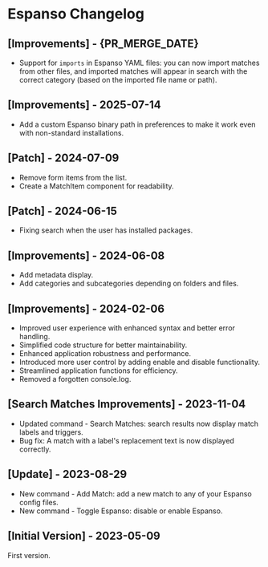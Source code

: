 # Espanso Changelog


## [Improvements] - {PR_MERGE_DATE}

- Support for `imports` in Espanso YAML files: you can now import matches from other files, and imported matches will appear in search with the correct category (based on the imported file name or path).

## [Improvements] - 2025-07-14

- Add a custom Espanso binary path in preferences to make it work even with non-standard installations.

## [Patch] - 2024-07-09

- Remove form items from the list.
- Create a MatchItem component for readability.

## [Patch] - 2024-06-15

- Fixing search when the user has installed packages.

## [Improvements] - 2024-06-08

- Add metadata display.
- Add categories and subcategories depending on folders and files.

## [Improvements] - 2024-02-06

- Improved user experience with enhanced syntax and better error handling.
- Simplified code structure for better maintainability.
- Enhanced application robustness and performance.
- Introduced more user control by adding enable and disable functionality.
- Streamlined application functions for efficiency.
- Removed a forgotten console.log.

## [Search Matches Improvements] - 2023-11-04

- Updated command - Search Matches: search results now display match labels and triggers.
- Bug fix: A match with a label's replacement text is now displayed correctly.

## [Update] - 2023-08-29

- New command - Add Match: add a new match to any of your Espanso config files.
- New command - Toggle Espanso: disable or enable Espanso.

## [Initial Version] - 2023-05-09

First version.

